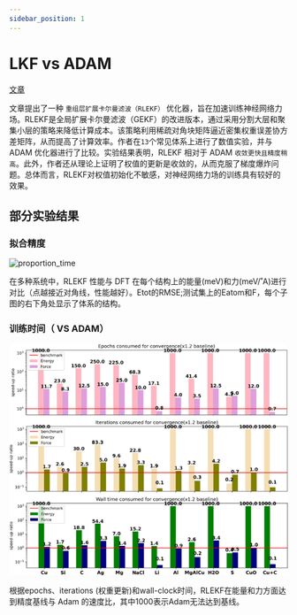 ```yaml
---
sidebar_position: 1
---
```


# LKF vs ADAM

[文章](https://arxiv.org/abs/2212.06989)

文章提出了一种 `重组层扩展卡尔曼滤波（RLEKF）` 优化器，旨在加速训练神经网络力场。RLEKF是全局扩展卡尔曼滤波（GEKF）的改进版本，通过采用分割大层和聚集小层的策略来降低计算成本。该策略利用稀疏对角块矩阵逼近密集权重误差协方差矩阵，从而提高了计算效率。作者在`13`个常见体系上进行了数值实验，并与 ADAM 优化器进行了比较。实验结果表明，RLEKF 相对于 ADAM `收敛更快且精度稍高`。此外，作者还从理论上证明了权值的更新是收敛的，从而克服了梯度爆炸问题。总体而言，RLEKF对权值初始化不敏感，对神经网络力场的训练具有较好的效果。

## 部分实验结果

### 拟合精度
![proportion_time](./pictures/exp_2_e_loss.png)

在多种系统中，RLEKF 性能与 DFT 在每个结构上的能量(meV)和力(meV/˚A)进行对比（点越接近对角线，性能越好）。Etot的RMSE;测试集上的Eatom和F，每个子图的右下角处显示了体系的结构。


### 训练时间（ VS ADAM）
![proportion_time](./pictures/exp_2_times.png)

根据epochs、iterations (权重更新)和wall-clock时间，RLEKF在能量和力方面达到精度基线与 Adam 的速度比，其中1000表示Adam无法达到基线。
